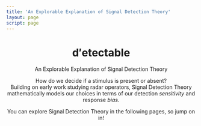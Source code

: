 ```yaml
---
title: 'An Explorable Explanation of Signal Detection Theory'
layout: page
script: page
---
```


<!--lint ignore first-heading-level-->

<header class="det-index-header">
  <hgroup class="det-index-titles">
    <h1 class="det-index-title">
      <span class="detectable"><span class="math-var">d′</span>ete<span class="math-var">c</span>table</span>
    </h1>
    <p class="det-index-subtitle">An Explorable Explanation of Signal Detection Theory</p>
  </hgroup>
  <div class="det-index-demo">
    <rdk-task running count="120" coherence="0.25" trials="1" probability="1" duration="Infinity" wait="0" iti="0"></rdk-task>
  </div>
  <p class="det-index-lead">
    How do we decide if a stimulus is present or absent?<br>
    Building on early work studying radar operators, Signal Detection Theory mathematically models
    our choices in terms of our detection <em>sensitivity</em> and response <em>bias</em>.
  </p>
  <p class="det-index-lead">
    You can explore Signal Detection Theory in the following pages, so jump on in!
  </p>
</header>
